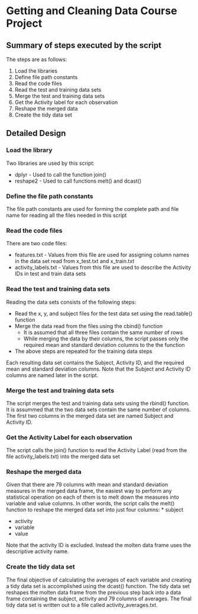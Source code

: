 # Getting and Cleaning Data Course Project

## Summary of steps executed by the script
The steps are as follows:
1. Load the libraries
2. Define file path constants
3. Read the code files
4. Read the test and training data sets
5. Merge the test and training data sets
6. Get the Activity label for each observation
7. Reshape the merged data
8. Create the tidy data set

## Detailed Design

### Load the library
Two libraries are used by this script:
* dplyr - Used to call the function join()
* reshape2 - Used to call functions melt() and dcast()

### Define the file path constants
The file path constants are used for forming the complete path and file name for reading all the files needed in this script

### Read the code files
There are two code files: 
* features.txt - Values from this file are used for assigning column names in the data set read from x_test.txt and x_train.txt
* activity_labels.txt - Values from this file are used to describe the Activity IDs in test and train data sets

### Read the test and training data sets
Reading the data sets consists of the following steps:
* Read the x, y, and subject files for the test data set using the read.table() function
* Merge the data read from the files using the cbind() function
    + It is assumed that all three files contain the same number of rows
    + While merging the data by their columns, the script passes only the required mean and standard deviation columns to the the function
* The above steps are repeated for the training data steps

Each resulting data set contains the Subject, Activity ID, and the required mean and standard deviation columns. Note that the Subject and Activity ID columns are named later in the script.

### Merge the test and training data sets
The script merges the test and training data sets using the rbind() function. It is assummed that the two data sets contain the same number of columns. The first two columns in the merged data set are named Subject and Activity ID.

### Get the Activity Label for each observation
The script calls the join() function to read the Activity Label (read from the file activity_labels.txt) into the merged data set

### Reshape the merged data
Given that there are 79 columns with mean and standard deviation measures in the merged data frame, the easiest way to perform any statistical operation on each of them is to melt down the measures into variable and value columns. In other words, the script calls the melt() function to reshape the merged data set into just four columns: * subject
* activity
* variable
* value 

Note that the activity ID is excluded. Instead the molten data frame uses the descriptive activity name.

### Create the tidy data set
The final objective of calculating the averages of each variable and creating a tidy data set is accomplished using the dcast() function. The tidy data set reshapes the molten data frame from the previous step back into a data frame containing the subject, activity and 79 columns of averages. The final tidy data set is written out to a file called activity_averages.txt.